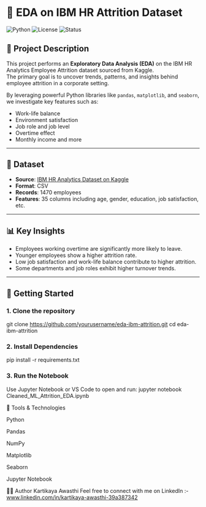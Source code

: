 # 🧠 EDA on IBM HR Attrition Dataset

![Python](https://img.shields.io/badge/Python-3.8%2B-blue)
![License](https://img.shields.io/badge/License-MIT-green)
![Status](https://img.shields.io/badge/Project-Completed-brightgreen)

## 📌 Project Description

This project performs an **Exploratory Data Analysis (EDA)** on the IBM HR Analytics Employee Attrition dataset sourced from Kaggle.  
The primary goal is to uncover trends, patterns, and insights behind employee attrition in a corporate setting.

By leveraging powerful Python libraries like `pandas`, `matplotlib`, and `seaborn`, we investigate key features such as:
- Work-life balance
- Environment satisfaction
- Job role and job level
- Overtime effect
- Monthly income and more

---

## 📁 Dataset

- **Source**: [IBM HR Analytics Dataset on Kaggle](https://www.kaggle.com/pavansubhasht/ibm-hr-analytics-attrition-dataset)
- **Format**: CSV
- **Records**: 1470 employees
- **Features**: 35 columns including age, gender, education, job satisfaction, etc.

---

## 📊 Key Insights

- Employees working overtime are significantly more likely to leave.
- Younger employees show a higher attrition rate.
- Low job satisfaction and work-life balance contribute to higher attrition.
- Some departments and job roles exhibit higher turnover trends.

---

## 🚀 Getting Started

### 1. Clone the repository

git clone https://github.com/yourusername/eda-ibm-attrition.git
cd eda-ibm-attrition

### 2. Install Dependencies

pip install -r requirements.txt

### 3. Run the Notebook

Use Jupyter Notebook or VS Code to open and run:
jupyter notebook Cleaned_ML_Attrition_EDA.ipynb

📌 Tools & Technologies

Python

Pandas

NumPy

Matplotlib

Seaborn

Jupyter Notebook

👨‍💻 Author
Kartikaya Awasthi
Feel free to connect with me on LinkedIn :- www.linkedin.com/in/kartikaya-awasthi-39a387342
